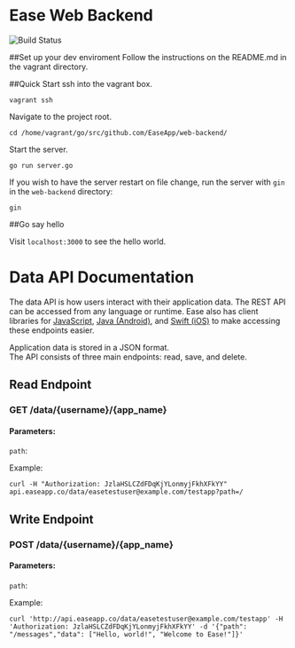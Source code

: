 # Ease Web Backend

![Build Status](https://travis-ci.org/EaseApp/web-backend.svg?branch=master)

##Set up your dev enviroment
Follow the instructions on the README.md in the vagrant directory.

##Quick Start
ssh into the vagrant box.

`vagrant ssh`

Navigate to the project root.

`cd /home/vagrant/go/src/github.com/EaseApp/web-backend/`

Start the server.

`go run server.go`

If you wish to have the server restart on file change, run the server with `gin` in the `web-backend` directory:  

`gin`


##Go say hello

Visit `localhost:3000` to see the hello world.

# Data API Documentation

The data API is how users interact with their application data.  The REST API can be accessed from any language or runtime.  Ease also has client libraries for [JavaScript](https://github.com/EaseApp/javascript-client), [Java (Android)](https://github.com/EaseApp/java-client), and [Swift (iOS)](https://github.com/EaseApp/ios-client) to make accessing these endpoints easier.

Application data is stored in a JSON format.  
The API consists of three main endpoints: read, save, and delete.  

## Read Endpoint

### GET /data/{username}/{app_name}

#### Parameters:

`path`: 

Example:
```
curl -H "Authorization: JzlaHSLCZdFDqKjYLonmyjFkhXFkYY" api.easeapp.co/data/easetestuser@example.com/testapp?path=/

```


## Write Endpoint

### POST /data/{username}/{app_name}

#### Parameters:

`path`: 

Example:
```
curl 'http://api.easeapp.co/data/easetestuser@example.com/testapp' -H 'Authorization: JzlaHSLCZdFDqKjYLonmyjFkhXFkYY' -d '{"path": "/messages","data": ["Hello, world!", "Welcome to Ease!"]}'
```
